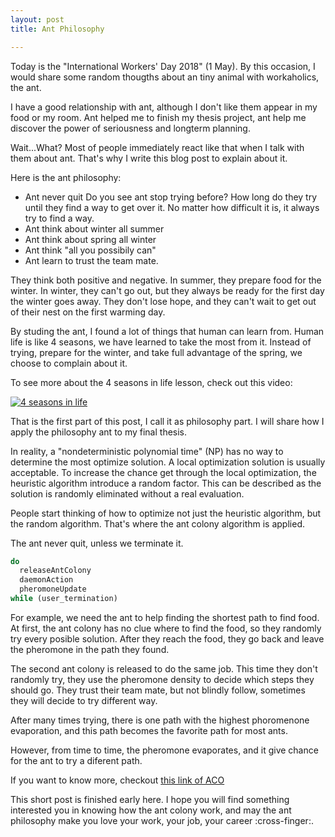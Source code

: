 ```yaml
---
layout: post
title: Ant Philosophy

---
```


Today is the "International Workers' Day 2018" (1 May). By this occasion,  I would share some random thougths about an tiny animal with workaholics, the ant.

I have a good relationship with ant, although I don't like them appear in my food or my room.
Ant helped me to finish my thesis project, ant help me discover the power of seriousness and longterm planning.

Wait...What? Most of people immediately react like that when I talk with them about ant.
That's why I write this blog post to explain about it.

Here is the ant philosophy:

- Ant never quit
  Do you see ant stop trying before? How long do they try until they find a way to get over it. No matter how difficult it is, it always try to find a way.
- Ant think about winter all summer
- Ant think about spring all winter
- Ant think "all you possibily can"
- Ant learn to trust the team mate.

They think both positive and negative. In summer, they prepare food for the winter. In winter, they can't go out, but they always be ready for
the first day the winter goes away. They don't lose hope, and they can't wait to get out of their nest on the first warming day.

By studing the ant, I found a lot of things that human can learn from. Human life is like 4 seasons, we have learned to take the most from it.
Instead of trying, prepare for the winter, and take full advantage of the spring, we choose to complain about it.

To see more about the 4 seasons in life lesson, check out this video:

[![4 seasons in life](https://img.youtube.com/vi/IBD03lfmdz4/0.jpg)](https://www.youtube.com/watch?v=IBD03lfmdz4)

That is the first part of this post, I call it as philosophy part. I will share how I apply the philosophy ant to my final thesis.

In reality, a "nondeterministic polynomial time" (NP) has no way to determine the most optimize solution. A local optimization solution is usually acceptable.
To increase the chance get through the local optimization, the heuristic algorithm introduce a random factor. This can be described as the solution is randomly eliminated without a real evaluation.

People start thinking of how to optimize not just the heuristic algorithm, but the random algorithm. That's where the ant colony algorithm is applied.

The ant never quit, unless we terminate it.

```ruby
do
  releaseAntColony
  daemonAction
  pheromoneUpdate
while (user_termination)
```

For example, we need the ant to help finding the shortest path to find food.
At first, the ant colony has no clue where to find the food, so they randomly try every posible solution. After they reach the food, they go back and leave the pheromone in the path they found.

The second ant colony is released to do the same job. This time they don't randomly try, they use the pheromone density to decide which steps they should go. They trust their team mate, but not blindly follow, sometimes they will decide to try different way.

After many times trying, there is one path with the highest phoromenone evaporation, and this path becomes the favorite path for most ants.

However, from time to time, the pheromone evaporates, and it give chance for the ant to try a diferent path.

If you want to know more, checkout [this link of ACO](https://en.wikipedia.org/wiki/Ant_colony_optimization_algorithms)

This short post is finished early here. I hope you will find something interested you in knowing how the ant colony work, and may the ant philosophy make you love your work, your job, your career :cross-finger:.
